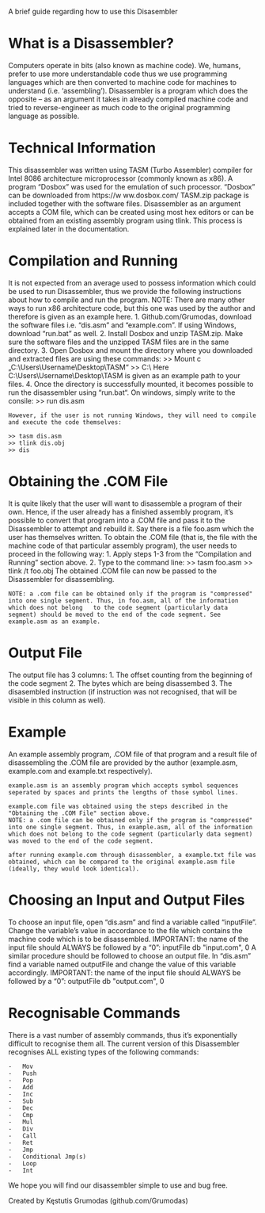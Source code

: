 A brief guide regarding how to use this Disasembler

<h1>
What is a Disassembler?
</h1>	
		Computers operate in bits (also known as machine code). We, humans, prefer to use more understandable code thus we use programming languages which are then converted to machine code for machines to understand (i.e. ‘assembling’). Disassembler is a program which does the opposite – as an argument it takes 	in already compiled machine code and tried to reverse-engineer as much code to the original programming language as possible.


<h1>
Technical Information
</h1>
	This disassembler was written using TASM (Turbo Assembler) compiler for Intel 8086 architecture microprocessor (commonly known as x86). A program “Dosbox” was 	used for the emulation of such processor.	
	“Dosbox” can be downloaded from https://w	ww.dosbox.com/	
	TASM.zip package is included together with the software files.	
	Disassembler as an argument accepts a COM file, which can be created using most hex editors or can be obtained from an existing assembly program using tlink. 	This process is explained later in the documentation.


<h1>
Compilation and Running
</h1>
	It is not expected from an average used to possess information which could be used to run Disassembler, thus we provide the following instructions about how to compile and run the program.
	NOTE: There are many other ways to run x86 architecture code, but this one was used by the author and therefore is given as an example here.
	1.	Github.com/Grumodas, download the software files i.e. “dis.asm” and “example.com”. If using Windows, download “run.bat” as well.
	2.	Install Dosbox and unzip TASM.zip. Make sure the software files and the unzipped TASM files are in the same directory.
	3.	Open Dosbox and mount the directory where you downloaded and extracted files are using these commands:
	>> Mount c „C:\Users\Username\Desktop\TASM“
	>> C:\
	Here C:\Users\Username\Desktop\TASM is given as an example path to your files.
	4.	Once the directory is successfully mounted, it becomes possible to run the disassembler using “run.bat“. On windows, simply write to the consile:
	>> run dis.asm

	However, if the user is not running Windows, they will need to compile and execute the code themselves:

	>> tasm dis.asm
	>> tlink dis.obj
	>> dis
	
<h1>	
Obtaining the .COM File
</h1>
	It is quite likely that the user will want to disassemble a program of their own. Hence, if the user already has a finished assembly program, it’s possible to convert that program into a .COM file and pass it to the Disassembler to attempt and rebuild it.
	Say there is a file foo.asm which the user has themselves written. To obtain the .COM file (that is, the file with the machine code of that particular assembly program), the user needs to proceed in the following way:
	1.	Apply steps 1-3 from the “Compilation and Running” section above.
	2.	Type to the command line:
	>> tasm foo.asm 
	>> tlink /t foo.obj
	The obtained .COM file can now be passed to the Disassembler for disassembling.
	
	NOTE: a .com file can be obtained only if the program is "compressed" into one single segment. Thus, in foo.asm, all of the information which does not belong 	to the code segment (particularly data segment) should be moved to the end of the code segment. See example.asm as an example.

<h1>
Output File
</h1>
	The output file has 3 columns:
	1. The offset counting from the beginning of the code segment
	2. The bytes which are being disassembed
	3. The disasembled instruction (if instruction was not recognised, that will be visible in this column as well).
	
<h1>
Example
</h1>
	An example assembly program, .COM file of that program and a result file of disassembling the .COM file are provided by the author (example.asm, example.com and example.txt respectively). 

	example.asm is an assembly program which accepts symbol sequences seperated by spaces and prints the lengths of those symbol lines.

	example.com file was obtained using the steps described in the "Obtaining the .COM File" section above.
	NOTE: a .com file can be obtained only if the program is "compressed" into one single segment. Thus, in example.asm, all of the information which does not belong to the code segment (particularly data segment) was moved to the end of the code segment.

	after running example.com through disassembler, a example.txt file was obtained, which can be compared to the original example.asm file (ideally, they would look identical).

<h1>
Choosing an Input and Output Files
</h1>
	To choose an input file, open “dis.asm” and find a variable called “inputFile”. Change the variable’s value in accordance to the file which contains the machine code which is to be disassembled.
	IMPORTANT: the name of the input file should ALWAYS be followed by a “0”:
		inputFile db "input.com", 0
	A similar procedure should be followed to choose an output file. In “dis.asm” find a variable named outputFile and change the value of this variable accordingly.
	IMPORTANT: the name of the input file should ALWAYS be followed by a “0”:
		outputFile db "output.com", 0

<h1>
Recognisable Commands
</h1>
	There is a vast number of assembly commands, thus it’s exponentially difficult to recognise them all. The current version of this Disassembler recognises ALL existing types of the following commands:

	-	Mov
	-	Push
	-	Pop
	-	Add
	-	Inc
	-	Sub
	-	Dec
	-	Cmp
	-	Mul
	-	Div
	-	Call
	-	Ret
	-	Jmp
	-	Conditional Jmp(s)
	-	Loop
	-	Int



We hope you will find our disassembler simple to use and bug free.

Created by Kęstutis Grumodas (github.com/Grumodas)
